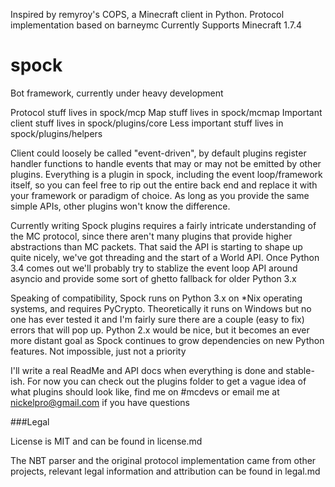 Inspired by remyroy's COPS, a Minecraft client in Python. Protocol implementation based on barneymc
Currently Supports Minecraft 1.7.4

spock
=====

Bot framework, currently under heavy development

Protocol stuff lives in spock/mcp
Map stuff lives in spock/mcmap
Important client stuff lives in spock/plugins/core
Less important stuff lives in spock/plugins/helpers

Client could loosely be called "event-driven", by default plugins register handler functions to handle events that may or may not be emitted by other plugins. Everything is a plugin in spock, including the event loop/framework itself, so you can feel free to rip out the entire back end and replace it with your framework or paradigm of choice. As long as you provide the same simple APIs, other plugins won't know the difference.

Currently writing Spock plugins requires a fairly intricate understanding of the MC protocol, since there aren't many plugins that provide higher abstractions than MC packets. That said the API is starting to shape up quite nicely, we've got threading and the start of a World API. Once Python 3.4 comes out we'll probably try to stablize the event loop API around asyncio and provide some sort of ghetto fallback for older Python 3.x

Speaking of compatibility, Spock runs on Python 3.x on *Nix operating systems, and requires PyCrypto. Theoretically it runs on Windows but no one has ever tested it and I'm fairly sure there are a couple (easy to fix) errors that will
 pop up. Python 2.x would be nice, but it becomes an ever more distant goal as Spock continues to grow dependencies on new Python features. Not impossible, just not a priority
 
I'll write a real ReadMe and API docs when everything is done and stable-ish.
For now you can check out the plugins folder to get a vague idea of what plugins should look like, find me on #mcdevs or email me at nickelpro@gmail.com if you have questions


###Legal

License is MIT and can be found in license.md

The NBT parser and the original protocol implementation came from other projects, 
relevant legal information and attribution can be found in legal.md

